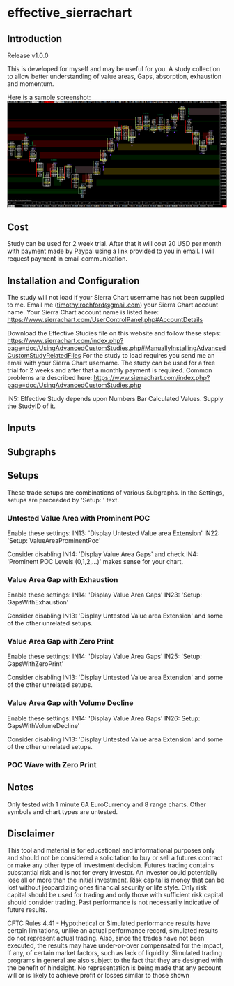 # effective_sierrachart

## Introduction

Release v1.0.0

This is developed for myself and may be useful for you. A study collection to allow better understanding of value areas, Gaps, absorption, exhaustion and momentum.

Here is a sample screenshot: ![SCREENSHOT](http://github.com/rochford/effective_sierrachart_release/blob/main/docs/effective_main.png)

## Cost

Study can be used for 2 week trial. After that it will cost 20 USD per month with payment made by Paypal using a link provided to you in email. I will request payment in email communication.

## Installation and Configuration

The study will not load if your Sierra Chart username has not been supplied to me. Email me (timothy.rochford@gmail.com) your Sierra Chart account name. 
Your Sierra Chart account name is listed here: https://www.sierrachart.com/UserControlPanel.php#AccountDetails

Download the Effective Studies file on this website and follow these steps: https://www.sierrachart.com/index.php?page=doc/UsingAdvancedCustomStudies.php#ManuallyInstallingAdvancedCustomStudyRelatedFiles 
For the study to load requires you send me an email with your Sierra Chart username. The study can be used for a free trial for 2 weeks and after that a monthly payment is required.
Common problems are described here: https://www.sierrachart.com/index.php?page=doc/UsingAdvancedCustomStudies.php

IN5: Effective Study depends upon Numbers Bar Calculated Values. Supply the StudyID of it.  

## Inputs

## Subgraphs

## Setups

These trade setups are combinations of various Subgraphs. In the Settings, setups are preceeded by 'Setup: ' text.

### Untested Value Area with Prominent POC

Enable these settings:
IN13: 'Display Untested Value area Extension'
IN22: 'Setup: ValueAreaProminentPoc'

Consider disabling IN14: 'Display Value Area Gaps' and check IN4: 'Prominent POC Levels (0,1,2,...)' makes sense for your chart.

### Value Area Gap with Exhaustion

Enable these settings:
IN14: 'Display Value Area Gaps'
IN23: 'Setup: GapsWithExhaustion'

Consider disabling IN13: 'Display Untested Value area Extension' and some of the other unrelated setups. 

### Value Area Gap with Zero Print

Enable these settings:
IN14: 'Display Value Area Gaps'
IN25: 'Setup: GapsWithZeroPrint'

Consider disabling IN13: 'Display Untested Value area Extension' and some of the other unrelated setups. 

### Value Area Gap with Volume Decline

Enable these settings:
IN14: 'Display Value Area Gaps'
IN26: Setup: GapsWithVolumeDecline'

Consider disabling IN13: 'Display Untested Value area Extension' and some of the other unrelated setups. 

### POC Wave with Zero Print

## Notes

Only tested with 1 minute 6A EuroCurrency and 8 range charts. Other symbols and chart types are untested. 

## Disclaimer

This tool and material is for educational and informational purposes only and should not be considered a
solicitation to buy or sell a futures contract or make any other type of investment decision. Futures
trading contains substantial risk and is not for every investor. An investor could potentially lose all or
more than the initial investment. Risk capital is money that can be lost without jeopardizing ones
financial security or life style. Only risk capital should be used for trading and only those with sufficient
risk capital should consider trading. Past performance is not necessarily indicative of future results.

CFTC Rules 4.41 - Hypothetical or Simulated performance results have certain limitations, unlike an
actual performance record, simulated results do not represent actual trading. Also, since the trades have
not been executed, the results may have under-or-over compensated for the impact, if any, of certain
market factors, such as lack of liquidity. Simulated trading programs in general are also subject to the
fact that they are designed with the benefit of hindsight. No representation is being made that any
account will or is likely to achieve profit or losses similar to those shown